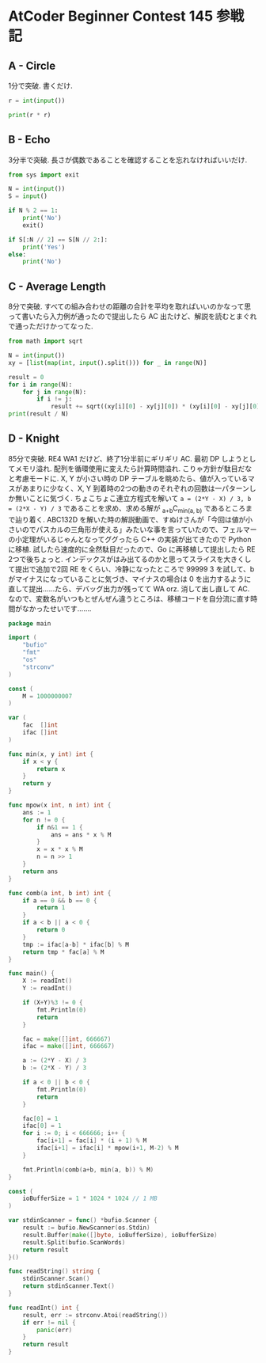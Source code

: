 # AtCoder Beginner Contest 145 参戦記

## A - Circle

1分で突破. 書くだけ.

```python
r = int(input())

print(r * r)
```

## B - Echo

3分半で突破. 長さが偶数であることを確認することを忘れなければいいだけ.

```python
from sys import exit

N = int(input())
S = input()

if N % 2 == 1:
    print('No')
    exit()

if S[:N // 2] == S[N // 2:]:
    print('Yes')
else:
    print('No')
```

## C - Average Length

8分で突破. すべての組み合わせの距離の合計を平均を取ればいいのかなって思って書いたら入力例が通ったので提出したら AC 出たけど、解説を読むとまぐれで通っただけかってなった.

```python
from math import sqrt

N = int(input())
xy = [list(map(int, input().split())) for _ in range(N)]

result = 0
for i in range(N):
    for j in range(N):
        if i != j:
            result += sqrt((xy[i][0] - xy[j][0]) * (xy[i][0] - xy[j][0]) + (xy[i][1] - xy[j][1]) * (xy[i][1] - xy[j][1]))
print(result / N)
```

## D - Knight

85分で突破. RE4 WA1 だけど、終了1分半前にギリギリ AC. 最初 DP しようとしてメモリ溢れ. 配列を循環使用に変えたら計算時間溢れ. こりゃ方針が駄目だなと考慮モードに. X, Y が小さい時の DP テーブルを眺めたら、値が入っているマスがあまりに少なく、X, Y 到着時の2つの動きのそれぞれの回数は一パターンしか無いことに気づく. ちょこちょこ連立方程式を解いて `a = (2*Y - X) / 3, b = (2*X - Y) / 3` であることを求め、求める解が <sub>a+b</sub>C<sub>min(a, b)</sub> であるところまで辿り着く. ABC132D を解いた時の解説動画で、すぬけさんが「今回は値が小さいのでパスカルの三角形が使える」みたいな事を言っていたので、フェルマーの小定理がいるじゃんとなってググったら C++ の実装が出てきたので Python に移植. 試したら速度的に全然駄目だったので、Go に再移植して提出したら RE 2つで後ちょっと. インデックスがはみ出てるのかと思ってスライスを大きくして提出で追加で2回 RE をくらい、冷静になったところで 99999 3 を試して、b がマイナスになっていることに気づき、マイナスの場合は 0 を出力するように直して提出……たら、デバッグ出力が残ってて WA orz. 消して出し直して AC. なので、変数名がいつもとぜんぜん違うところは、移植コードを自分流に直す時間がなかったせいです…….

```go
package main

import (
	"bufio"
	"fmt"
	"os"
	"strconv"
)

const (
	M = 1000000007
)

var (
	fac  []int
	ifac []int
)

func min(x, y int) int {
	if x < y {
		return x
	}
	return y
}

func mpow(x int, n int) int {
	ans := 1
	for n != 0 {
		if n&1 == 1 {
			ans = ans * x % M
		}
		x = x * x % M
		n = n >> 1
	}
	return ans
}

func comb(a int, b int) int {
	if a == 0 && b == 0 {
		return 1
	}
	if a < b || a < 0 {
		return 0
	}
	tmp := ifac[a-b] * ifac[b] % M
	return tmp * fac[a] % M
}

func main() {
	X := readInt()
	Y := readInt()

	if (X+Y)%3 != 0 {
		fmt.Println(0)
		return
	}

	fac = make([]int, 666667)
	ifac = make([]int, 666667)

	a := (2*Y - X) / 3
	b := (2*X - Y) / 3

	if a < 0 || b < 0 {
		fmt.Println(0)
		return
	}

	fac[0] = 1
	ifac[0] = 1
	for i := 0; i < 666666; i++ {
		fac[i+1] = fac[i] * (i + 1) % M
		ifac[i+1] = ifac[i] * mpow(i+1, M-2) % M
	}

	fmt.Println(comb(a+b, min(a, b)) % M)
}

const (
	ioBufferSize = 1 * 1024 * 1024 // 1 MB
)

var stdinScanner = func() *bufio.Scanner {
	result := bufio.NewScanner(os.Stdin)
	result.Buffer(make([]byte, ioBufferSize), ioBufferSize)
	result.Split(bufio.ScanWords)
	return result
}()

func readString() string {
	stdinScanner.Scan()
	return stdinScanner.Text()
}

func readInt() int {
	result, err := strconv.Atoi(readString())
	if err != nil {
		panic(err)
	}
	return result
}
```
